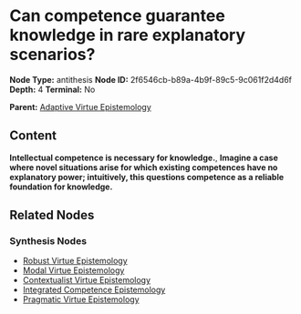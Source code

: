 # Can competence guarantee knowledge in rare explanatory scenarios?

**Node Type:** antithesis
**Node ID:** 2f6546cb-b89a-4b9f-89c5-9c061f2d4d6f
**Depth:** 4
**Terminal:** No

**Parent:** [Adaptive Virtue Epistemology](adaptive-virtue-epistemology-synthesis-bd25f0cb-441a-4638-9f12-84d233d9e12e.md)

## Content

**Intellectual competence is necessary for knowledge.**, **Imagine a case where novel situations arise for which existing competences have no explanatory power; intuitively, this questions competence as a reliable foundation for knowledge.**

## Related Nodes

### Synthesis Nodes

- [Robust Virtue Epistemology](robust-virtue-epistemology-synthesis-647c6bef-5df8-4209-9e8c-c6f7f9907d26.md)
- [Modal Virtue Epistemology](modal-virtue-epistemology-synthesis-8ff63844-8261-4881-8e4f-a3a7fef43c67.md)
- [Contextualist Virtue Epistemology](contextualist-virtue-epistemology-synthesis-901f10e0-76d8-4bf9-b13d-b6ff76353931.md)
- [Integrated Competence Epistemology](integrated-competence-epistemology-synthesis-4fecf497-0146-4210-b0b0-a2f392c7c859.md)
- [Pragmatic Virtue Epistemology](pragmatic-virtue-epistemology-synthesis-f9d3ccbd-1818-4a2c-8104-5b86a94d7837.md)
